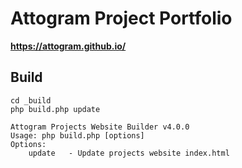 # Attogram Project Portfolio

**<https://attogram.github.io/>**

## Build

```
cd _build
php build.php update
```

```
Attogram Projects Website Builder v4.0.0
Usage: php build.php [options]
Options:
    update   - Update projects website index.html
```
